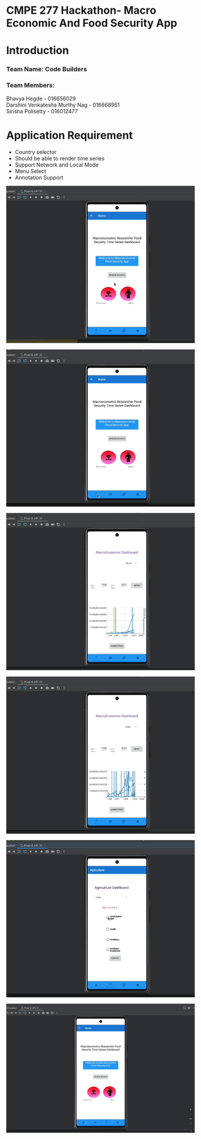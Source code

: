 # CMPE 277 Hackathon- Macro Economic And Food Security App

# Introduction

### Team Name: Code Builders<br/>
### Team Members: <br/>
Bhavya Hegde - 016656029<br/>
Darshini Venkatesha Murthy Nag - 016668951<br/>
Sirisha Polisetty - 016012477<br/>

# Application Requirement

* Country selector 
* Should be able to render time series
* Support Network and Local Mode
* Menu Select
* Annotation Support

![data](screenshots/upload_data.gif)

![macro](screenshots/macro.gif)

![macro](screenshots/macro1.gif)

![macro](screenshots/macro2.gif)

![agriculture](screenshots/agri.gif)

![trade](screenshots/trade.gif)



